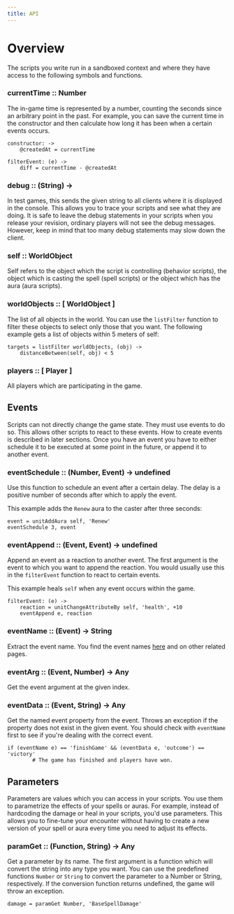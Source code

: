 ```yaml
---
title: API
---
```


# Overview

The scripts you write run in a sandboxed context and where they have access to
the following symbols and functions.


### currentTime :: Number

The in-game time is represented by a number, counting the seconds since an
arbitrary point in the past. For example, you can save the current time in the
constructor and then calculate how long it has been when a certain events
occurs.

    constructor: ->
        @createdAt = currentTime

    filterEvent: (e) ->
        diff = currentTime - @createdAt


### debug :: (String) ->

In test games, this sends the given string to all clients where it is
displayed in the console. This allows you to trace your scripts and see what
they are doing. It is safe to leave the debug statements in your scripts when
you release your revision, ordinary players will not see the debug messages.
However, keep in mind that too many debug statements may slow down the client.


### self :: WorldObject

Self refers to the object which the script is controlling (behavior scripts),
the object which is casting the spell (spell scripts) or the object which has
the aura (aura scripts).


### worldObjects :: [ WorldObject ]

The list of all objects in the world. You can use the `listFilter` function to
filter these objects to select only those that you want. The following example
gets a list of objects within 5 meters of self:

    targets = listFilter worldObjects, (obj) ->
        distanceBetween(self, obj) < 5

### players :: [ Player ]

All players which are participating in the game.



## Events

Scripts can not directly change the game state. They must use events to do so.
This allows other scripts to react to these events. How to create events is
described in later sections. Once you have an event you have to either
schedule it to be executed at some point in the future, or append it to
another event.


### eventSchedule :: (Number, Event) -> undefined

Use this function to schedule an event after a certain delay. The delay is
a positive number of seconds after which to apply the event.

This example adds the `Renew` aura to the caster after three seconds:

    event = unitAddAura self, 'Renew'
    eventSchedule 3, event


### eventAppend :: (Event, Event) -> undefined

Append an event as a reaction to another event. The first argument is the
event to which you want to append the reaction. You would usually use this in
the `filterEvent` function to react to certain events.

This example heals `self` when any event occurs within the game.

    filterEvent: (e) ->
        reaction = unitChangeAttributeBy self, 'health', +10
        eventAppend e, reaction


### eventName :: (Event) -> String

Extract the event name. You find the event names [here](/events/misc/) and on
other related pages.

### eventArg :: (Event, Number) -> Any

Get the event argument at the given index.


### eventData :: (Event, String) -> Any

Get the named event property from the event. Throws an exception if the
property does not exist in the given event. You should check with `eventName`
first to see if you're dealing with the correct event.

    if (eventName e) == 'finishGame' && (eventData e, 'outcome') == 'victory'
            # The game has finished and players have won.


## Parameters

Parameters are values which you can access in your scripts. You use them to
parametrize the effects of your spells or auras. For example, instead of
hardcoding the damage or heal in your scripts, you'd use parameters. This
allows you to fine-tune your encounter without having to create a new version
of your spell or aura every time you need to adjust its effects.


### paramGet :: (Function, String) -> Any

Get a parameter by its name. The first argument is a function which will
convert the string into any type you want. You can use the predefined
functions `Number` or `String` to convert the parameter to a Number or String,
respectively. If the conversion function returns undefined, the game will
throw an exception.

    damage = paramGet Number, 'BaseSpellDamage'
